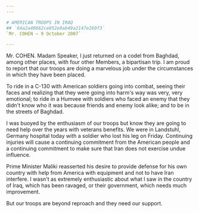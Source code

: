 ```yaml
---
---

# AMERICAN TROOPS IN IRAQ
## `64a2a40662ce052e0ab49a2147e260f3`
`Mr. COHEN — 9 October 2007`

---
```



Mr. COHEN. Madam Speaker, I just returned on a codel from Baghdad, 
among other places, with four other Members, a bipartisan trip. I am 
proud to report that our troops are doing a marvelous job under the 
circumstances in which they have been placed.

To ride in a C-130 with American soldiers going into combat, seeing 
their faces and realizing that they were going into harm's way was 
very, very emotional; to ride in a Humvee with soldiers who faced an 
enemy that they didn't know who it was because friends and enemy look 
alike; and to be in the streets of Baghdad.

I was buoyed by the enthusiasm of our troops but know they are going 
to need help over the years with veterans benefits. We were in 
Landstuhl, Germany hospital today with a soldier who lost his leg on 
Friday. Continuing injuries will cause a continuing commitment from the 
American people and a continuing commitment to make sure that Iran does 
not exercise undue influence.

Prime Minister Maliki reasserted his desire to provide defense for 
his own country with help from America with equipment and not to have 
Iran interfere. I wasn't as extremely enthusiastic about what I saw in 
the country of Iraq, which has been ravaged, or their government, which 
needs much improvement.

But our troops are beyond reproach and they need our support.
